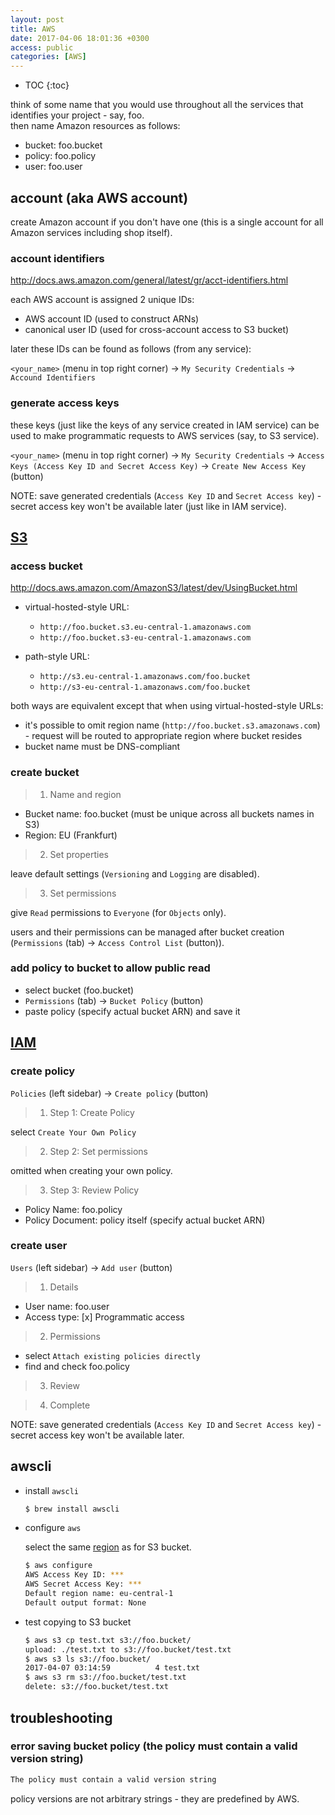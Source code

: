 ```yaml
---
layout: post
title: AWS
date: 2017-04-06 18:01:36 +0300
access: public
categories: [AWS]
---
```


<!-- more -->

* TOC
{:toc}

think of some name that you would use throughout all the services that
identifies your project - say, foo.<br>
then name Amazon resources as follows:

- bucket: foo.bucket
- policy: foo.policy
- user: foo.user

## account (aka AWS account)

create Amazon account if you don't have one
(this is a single account for all Amazon services including shop itself).

### account identifiers

<http://docs.aws.amazon.com/general/latest/gr/acct-identifiers.html>

each AWS account is assigned 2 unique IDs:

- AWS account ID (used to construct ARNs)
- canonical user ID (used for cross-account access to S3 bucket)

later these IDs can be found as follows (from any service):

`<your_name>` (menu in top right corner) ->
  `My Security Credentials` -> `Accound Identifiers`

### generate access keys

these keys (just like the keys of any service created in IAM service) can be
used to make programmatic requests to AWS services (say, to S3 service).

`<your_name>` (menu in top right corner) ->
  `My Security Credentials` ->
  `Access Keys (Access Key ID and Secret Access Key)` ->
  `Create New Access Key` (button)

NOTE: save generated credentials (`Access Key ID` and `Secret Access key`) -
      secret access key won't be available later (just like in IAM service).

## [S3](https://console.aws.amazon.com/s3/home?region=us-west-2)

### access bucket

<http://docs.aws.amazon.com/AmazonS3/latest/dev/UsingBucket.html>

- virtual-hosted-style URL:

  - `http://foo.bucket.s3.eu-central-1.amazonaws.com`
  - `http://foo.bucket.s3-eu-central-1.amazonaws.com`

- path-style URL:

  - `http://s3.eu-central-1.amazonaws.com/foo.bucket`
  - `http://s3-eu-central-1.amazonaws.com/foo.bucket`

both ways are equivalent except that when using virtual-hosted-style URLs:

- it's possible to omit region name (`http://foo.bucket.s3.amazonaws.com`) -
  request will be routed to appropriate region where bucket resides
- bucket name must be DNS-compliant

### create bucket

> 1) Name and region

- Bucket name: foo.bucket (must be unique across all buckets names in S3)
- Region: EU (Frankfurt)

> 2) Set properties

leave default settings (`Versioning` and `Logging` are disabled).

> 3) Set permissions

give `Read` permissions to `Everyone` (for `Objects` only).

users and their permissions can be managed after bucket creation
(`Permissions` (tab) -> `Access Control List` (button)).

### add policy to bucket to allow public read

- select bucket (foo.bucket)
- `Permissions` (tab) -> `Bucket Policy` (button)
- paste policy (specify actual bucket ARN) and save it

## [IAM](https://console.aws.amazon.com/iam/home?region=us-west-2)

### create policy

`Policies` (left sidebar) -> `Create policy` (button)

> 1) Step 1: Create Policy

select `Create Your Own Policy`

> 2) Step 2: Set permissions

omitted when creating your own policy.

> 3) Step 3: Review Policy

- Policy Name: foo.policy
- Policy Document: policy itself (specify actual bucket ARN)

### create user

`Users` (left sidebar) -> `Add user` (button)

> 1) Details

- User name: foo.user
- Access type: [x] Programmatic access

> 2) Permissions

- select `Attach existing policies directly`
- find and check foo.policy

> 3) Review

> 4) Complete

NOTE: save generated credentials (`Access Key ID` and `Secret Access key`) -
      secret access key won't be available later.

## awscli

- install `awscli`

  ```sh
  $ brew install awscli
  ```

- configure `aws`

  select the same [region](http://docs.aws.amazon.com/general/latest/gr/rande.html)
  as for S3 bucket.

  ```sh
  $ aws configure
  AWS Access Key ID: ***
  AWS Secret Access Key: ***
  Default region name: eu-central-1
  Default output format: None
  ```

- test copying to S3 bucket

  ```sh
  $ aws s3 cp test.txt s3://foo.bucket/
  upload: ./test.txt to s3://foo.bucket/test.txt
  $ aws s3 ls s3://foo.bucket/
  2017-04-07 03:14:59          4 test.txt
  $ aws s3 rm s3://foo.bucket/test.txt
  delete: s3://foo.bucket/test.txt
  ```

## troubleshooting

### error saving bucket policy (the policy must contain a valid version string)

```sh
The policy must contain a valid version string
```

policy versions are not arbitrary strings - they are predefined by AWS.
